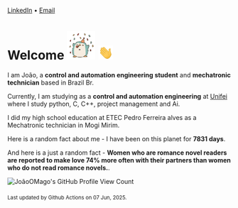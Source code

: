 [LinkedIn](https://www.linkedin.com/in/joão-pedro-gozzoli-b95641301/) &bull;
[Email](joaopedrogozzoli@gmail.com)

# Welcome <img src="happy.gif" height="64px" /> <img src="wave.gif" height="32px" />

I am João, a  **control and automation engineering student** and **mechatronic technician** based in Brazil Br.

Currently, I am studying as a **control and automation engineering** at [Unifei](https://unifei.edu.br) where I study python, C, C++, project management and Ai.

I did my high school education at ETEC Pedro Ferreira alves as a Mechatronic technician in Mogi Mirim.

Here is a random fact about me - I have been on this planet for **7831 days**.

And here is a just a random fact -  **Women who are romance novel readers are reported to make love 74% more often with their partners than women who do not read romance novels.**.

![JoãoOMago's GitHub Profile View Count](https://komarev.com/ghpvc/?username=JoaoOMago)

<sub>Last updated by Github Actions on 07 Jun, 2025.</sub>
